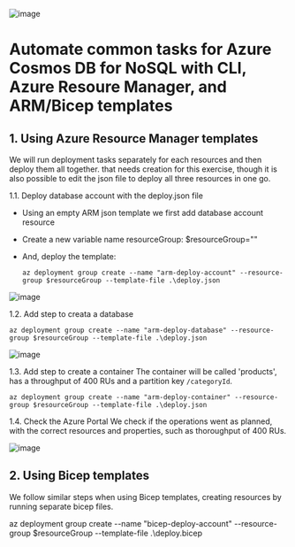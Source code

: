 ![image](https://github.com/ZCHAnalytics/Microsoft-Challenge-data-skills/assets/146954022/cf3a6cf2-a806-4f51-9fba-77ba35d8d19a)

# Automate common tasks for Azure Cosmos DB for NoSQL with CLI, Azure Resoure Manager, and ARM/Bicep templates

## 1. Using Azure Resource Manager templates

We will run deployment tasks separately for each resources and then deploy them all together. that needs creation for this exercise, though it is also possible to edit the json file to deploy all three resources in one go. 

1.1. Deploy database account with the deploy.json file

- Using an empty ARM json template we first add database account resource
- Create a new variable name resourceGroup:
  $resourceGroup="<resource-group-name>"
- And, deploy the template:

  `az deployment group create --name "arm-deploy-account" --resource-group $resourceGroup --template-file .\deploy.json`

![image](https://github.com/ZCHAnalytics/Microsoft-Challenge-data-skills/assets/146954022/4fccfd07-c120-48c3-9a74-2ed40d62d18f)

1.2. Add step to creata a database

  `az deployment group create --name "arm-deploy-database" --resource-group $resourceGroup --template-file .\deploy.json`

![image](https://github.com/ZCHAnalytics/Microsoft-Challenge-data-skills/assets/146954022/b08c1755-3342-4a45-80f9-4eb6dbf652c1)

1.3. Add step to create a container 
The container will be called 'products', has a throughput of 400 RUs and a partition key `/categoryId`.

  `az deployment group create --name "arm-deploy-container" --resource-group $resourceGroup --template-file .\deploy.json`

1.4. Check the Azure Portal
We check if the operations went as planned, with the correct resources and properties, such as thoroughput of 400 RUs.

![image](https://github.com/ZCHAnalytics/Microsoft-Challenge-data-skills/assets/146954022/6b1bf04e-5c06-457a-a4c5-ffa4aebd115a)


## 2. Using Bicep templates
We follow similar steps when using Bicep templates, creating resources by running separate bicep files. 

az deployment group create --name "bicep-deploy-account" --resource-group $resourceGroup --template-file .\deploy.bicep
